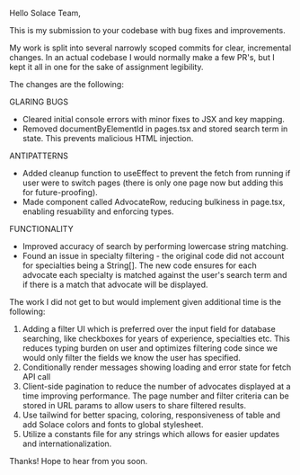Hello Solace Team,

This is my submission to your codebase with bug fixes and improvements.

My work is split into several narrowly scoped commits for clear, incremental changes. In an actual codebase I would normally make a few PR's, but I kept it all in one for the sake of assignment legibility.

The changes are the following:

GLARING BUGS

- Cleared initial console errors with minor fixes to JSX and key mapping.
- Removed documentByElementId in pages.tsx and stored search term in state. This prevents malicious HTML injection.

ANTIPATTERNS

- Added cleanup function to useEffect to prevent the fetch from running if user were to switch pages (there is only one page now but adding this for future-proofing).
- Made component called AdvocateRow, reducing bulkiness in page.tsx, enabling resuability and enforcing types.

FUNCTIONALITY

- Improved accuracy of search by performing lowercase string matching.
- Found an issue in specialty filtering - the original code did not account for specialties being a String[]. The new code ensures for each advocate each specialty is matched against the user's search term and if there is a match that advocate will be displayed.

The work I did not get to but would implement given additional time is the following:

1) Adding a filter UI which is preferred over the input field for database searching, like checkboxes for years of experience, specialties etc. This reduces typing burden on user and optimizes filtering code since we would only filter the fields we know the user has specified.
2) Conditionally render messages showing loading and error state for fetch API call
3) Client-side pagination to reduce the number of advocates displayed at a time improving performance. The page number and filter criteria can be stored in URL params to allow users to share filtered results.
4) Use tailwind for better spacing, coloring, responsiveness of table and add Solace colors and fonts to global stylesheet.
5) Utilize a constants file for any strings which allows for easier updates and internationalization.

Thanks! Hope to hear from you soon.